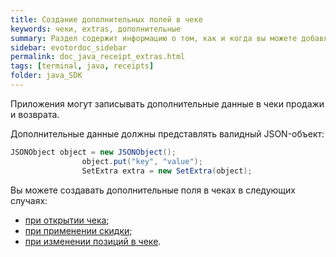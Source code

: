 ```yaml
---
title: Создание дополнительных полей в чеке
keywords: чеки, extras, дополнительные
summary: Раздел содержит информацию о том, как и когда вы можете добавлять дополнительные поля в чеки.
sidebar: evotordoc_sidebar
permalink: doc_java_receipt_extras.html
tags: [terminal, java, receipts]
folder: java_SDK
---
```


Приложения могут записывать дополнительные данные в чеки продажи и возврата.

Дополнительные данные должны представлять валидный JSON-объект:

```java
JSONObject object = new JSONObject();
                object.put("key", "value");
                SetExtra extra = new SetExtra(object);
```

Вы можете создавать дополнительные поля в чеках в следующих случаях:

* [при открытии чека](./doc_java_receipt_creation.html);
* [при применении скидки](./doc_java_discounts.html);
* [при изменении позиций в чеке](./doc_java_receipt_interactions.html).
